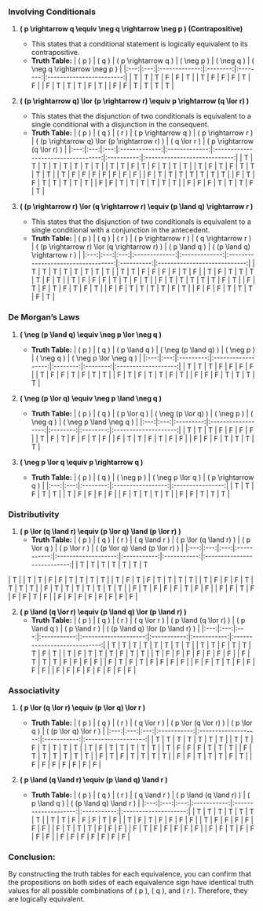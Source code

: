 ### Involving Conditionals

1. **\( p \rightarrow q \equiv \neg q \rightarrow \neg p \) (Contrapositive)**
   - This states that a conditional statement is logically equivalent to its contrapositive.
   - **Truth Table:**
     | \( p \) | \( q \) | \( p \rightarrow q \) | \( \neg p \) | \( \neg q \) | \( \neg q \rightarrow \neg p \) |
     |:---:|:---:|:-------------:|:--------:|:--------:|:------------------------:|
     |  T  |  T  |       T       |    F     |    F     |            T             |
     |  T  |  F  |       F       |    F     |    T     |            F             |
     |  F  |  T  |       T       |    T     |    F     |            T             |
     |  F  |  F  |       T       |    T     |    T     |            T             |

2. **\( (p \rightarrow q) \lor (p \rightarrow r) \equiv p \rightarrow (q \lor r) \)**
   - This states that the disjunction of two conditionals is equivalent to a single conditional with a disjunction in the consequent.
   - **Truth Table:**
     | \( p \) | \( q \) | \( r \) | \( p \rightarrow q \) | \( p \rightarrow r \) | \( (p \rightarrow q) \lor (p \rightarrow r) \) | \( q \lor r \) | \( p \rightarrow (q \lor r) \) |
     |:---:|:---:|:---:|:-------------:|:-------------:|:----------------------------------:|:----------:|:----------------------------:|
     |  T  |  T  |  T  |       T       |       T       |                T                 |     T      |              T               |
     |  T  |  T  |  F  |       T       |       F       |                T                 |     T      |              T               |
     |  T  |  F  |  T  |       F       |       T       |                T                 |     T      |              T               |
     |  T  |  F  |  F  |       F       |       F       |                F                 |     F      |              F               |
     |  F  |  T  |  T  |       T       |       T       |                T                 |     T      |              T               |
     |  F  |  T  |  F  |       T       |       T       |                T                 |     T      |              T               |
     |  F  |  F  |  T  |       T       |       T       |                T                 |     T      |              T               |
     |  F  |  F  |  F  |       T       |       T       |                T                 |     F      |              T               |

3. **\( (p \rightarrow r) \lor (q \rightarrow r) \equiv (p \land q) \rightarrow r \)**
   - This states that the disjunction of two conditionals is equivalent to a single conditional with a conjunction in the antecedent.
   - **Truth Table:**
     | \( p \) | \( q \) | \( r \) | \( p \rightarrow r \) | \( q \rightarrow r \) | \( (p \rightarrow r) \lor (q \rightarrow r) \) | \( p \land q \) | \( (p \land q) \rightarrow r \) |
     |:---:|:---:|:---:|:-------------:|:-------------:|:----------------------------------:|:----------:|:----------------------------:|
     |  T  |  T  |  T  |       T       |       T       |                T                 |     T      |              T               |
     |  T  |  T  |  F  |       F       |       F       |                F                 |     T      |              F               |
     |  T  |  F  |  T  |       T       |       T       |                T                 |     F      |              T               |
     |  T  |  F  |  F  |       F       |       T       |                T                 |     F      |              T               |
     |  F  |  T  |  T  |       T       |       T       |                T                 |     F      |              T               |
     |  F  |  T  |  F  |       T       |       F       |                T                 |     F      |              T               |
     |  F  |  F  |  T  |       T       |       T       |                T                 |     F      |              T               |
     |  F  |  F  |  F  |       T       |       T       |                T                 |     F      |              T               |

### De Morgan’s Laws

1. **\( \neg (p \land q) \equiv \neg p \lor \neg q \)**
   - **Truth Table:**
     | \( p \) | \( q \) | \( p \land q \) | \( \neg (p \land q) \) | \( \neg p \) | \( \neg q \) | \( \neg p \lor \neg q \) |
     |:---:|:---:|:---------:|:------------------:|:--------:|:--------:|:-------------------:|
     |  T  |  T  |    T      |         F          |    F     |    F     |         F           |
     |  T  |  F  |    F      |         T          |    F     |    T     |         T           |
     |  F  |  T  |    F      |         T          |    T     |    F     |         T           |
     |  F  |  F  |    F      |         T          |    T     |    T     |         T           |

2. **\( \neg (p \lor q) \equiv \neg p \land \neg q \)**
   - **Truth Table:**
     | \( p \) | \( q \) | \( p \lor q \) | \( \neg (p \lor q) \) | \( \neg p \) | \( \neg q \) | \( \neg p \land \neg q \) |
     |:---:|:---:|:---------:|:------------------:|:--------:|:--------:|:--------------------:|
     |  T  |  T  |    T      |         F          |    F     |    F     |          F           |
     |  T  |  F  |    T      |         F          |    F     |    T     |          F           |
     |  F  |  T  |    T      |         F          |    T     |    F     |          F           |
     |  F  |  F  |    F      |         T          |    T     |    T     |          T           |

3. **\( \neg p \lor q \equiv p \rightarrow q \)**
   - **Truth Table:**
     | \( p \) | \( q \) | \( \neg p \) | \( \neg p \lor q \) | \( p \rightarrow q \) |
     |:---:|:---:|:--------:|:-----------------:|:----------------:|
     |  T  |  T  |    F     |        T          |        T         |
     |  T  |  F  |    F     |        F          |        F         |
     |  F  |  T  |    T     |        T          |        T         |
     |  F  |  F  |    T     |        T          |        T         |

### Distributivity

1. **\( p \lor (q \land r) \equiv (p \lor q) \land (p \lor r) \)**
   - **Truth Table:**
     | \( p \) | \( q \) | \( r \) | \( q \land r \) | \( p \lor (q \land r) \) | \( p \lor q \) | \( p \lor r \) | \( (p \lor q) \land (p \lor r) \) |
     |:---:|:---:|:---:|:-----------:|:-------------------:|:-----------:|:-----------:|:---------------------------:|
     |  T  |  T  |  T  |      T      |         T           |      T      |      T     

 |             T               |
     |  T  |  T  |  F  |      F      |         T           |      T      |      T      |             T               |
     |  T  |  F  |  T  |      F      |         T           |      T      |      T      |             T               |
     |  T  |  F  |  F  |      F      |         T           |      T      |      T      |             T               |
     |  F  |  T  |  T  |      T      |         T           |      T      |      T      |             T               |
     |  F  |  T  |  F  |      F      |         F           |      T      |      F      |             F               |
     |  F  |  F  |  T  |      F      |         F           |      F      |      T      |             F               |
     |  F  |  F  |  F  |      F      |         F           |      F      |      F      |             F               |

2. **\( p \land (q \lor r) \equiv (p \land q) \lor (p \land r) \)**
   - **Truth Table:**
     | \( p \) | \( q \) | \( r \) | \( q \lor r \) | \( p \land (q \lor r) \) | \( p \land q \) | \( p \land r \) | \( (p \land q) \lor (p \land r) \) |
     |:---:|:---:|:---:|:-----------:|:--------------------:|:-----------:|:-----------:|:----------------------------:|
     |  T  |  T  |  T  |      T      |          T           |      T      |      T      |              T               |
     |  T  |  T  |  F  |      T      |          T           |      T      |      F      |              T               |
     |  T  |  F  |  T  |      T      |          T           |      F      |      T      |              T               |
     |  T  |  F  |  F  |      F      |          F           |      F      |      F      |              F               |
     |  F  |  T  |  T  |      T      |          F           |      F      |      F      |              F               |
     |  F  |  T  |  F  |      T      |          F           |      F      |      F      |              F               |
     |  F  |  F  |  T  |      T      |          F           |      F      |      F      |              F               |
     |  F  |  F  |  F  |      F      |          F           |      F      |      F      |              F               |

### Associativity

1. **\( p \lor (q \lor r) \equiv (p \lor q) \lor r \)**
   - **Truth Table:**
     | \( p \) | \( q \) | \( r \) | \( q \lor r \) | \( p \lor (q \lor r) \) | \( p \lor q \) | \( (p \lor q) \lor r \) |
     |:---:|:---:|:---:|:-----------:|:-------------------:|:-----------:|:-------------------:|
     |  T  |  T  |  T  |      T      |         T           |      T      |         T           |
     |  T  |  T  |  F  |      T      |         T           |      T      |         T           |
     |  T  |  F  |  T  |      T      |         T           |      T      |         T           |
     |  T  |  F  |  F  |      F      |         T           |      T      |         T           |
     |  F  |  T  |  T  |      T      |         T           |      T      |         T           |
     |  F  |  T  |  F  |      T      |         T           |      T      |         T           |
     |  F  |  F  |  T  |      T      |         T           |      F      |         T           |
     |  F  |  F  |  F  |      F      |         F           |      F      |         F           |

2. **\( p \land (q \land r) \equiv (p \land q) \land r \)**
   - **Truth Table:**
     | \( p \) | \( q \) | \( r \) | \( q \land r \) | \( p \land (q \land r) \) | \( p \land q \) | \( (p \land q) \land r \) |
     |:---:|:---:|:---:|:-----------:|:--------------------:|:-----------:|:--------------------:|
     |  T  |  T  |  T  |      T      |          T           |      T      |          T           |
     |  T  |  T  |  F  |      F      |          F           |      T      |          F           |
     |  T  |  F  |  T  |      F      |          F           |      F      |          F           |
     |  T  |  F  |  F  |      F      |          F           |      F      |          F           |
     |  F  |  T  |  T  |      T      |          F           |      F      |          F           |
     |  F  |  T  |  F  |      F      |          F           |      F      |          F           |
     |  F  |  F  |  T  |      F      |          F           |      F      |          F           |
     |  F  |  F  |  F  |      F      |          F           |      F      |          F           |

### Conclusion:
By constructing the truth tables for each equivalence, you can confirm that the propositions on both sides of each equivalence sign have identical truth values for all possible combinations of \( p \), \( q \), and \( r \). Therefore, they are logically equivalent.
